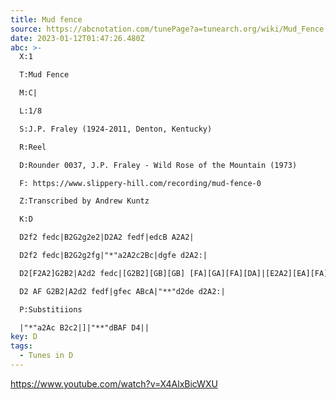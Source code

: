 ```yaml
---
title: Mud fence
source: https://abcnotation.com/tunePage?a=tunearch.org/wiki/Mud_Fence.no-ext/0002
date: 2023-01-12T01:47:26.480Z
abc: >-
  X:1

  T:Mud Fence

  M:C|

  L:1/8

  S:J.P. Fraley (1924-2011, Denton, Kentucky)

  R:Reel

  D:Rounder 0037, J.P. Fraley - Wild Rose of the Mountain (1973)

  F: https://www.slippery-hill.com/recording/mud-fence-0

  Z:Transcribed by Andrew Kuntz

  K:D

  D2f2 fedc|B2G2g2e2|D2A2 fedf|edcB A2A2|

  D2f2 fedc|B2G2g2fg|"*"a2A2c2Bc|dgfe d2A2:|

  D2[F2A2]G2B2|A2d2 fedc|[G2B2][GB][GB] [FA][GA][FA][DA]|[E2A2][EA][FA] [EA][GA][FA][EA]|

  D2 AF G2B2|A2d2 fedf|gfec ABcA|"**"d2de d2A2:|

  P:Substitiions

  |"*"a2Ac B2c2|]|"**"dBAF D4||
key: D
tags:
  - Tunes in D
---
```

https://www.youtube.com/watch?v=X4AlxBicWXU